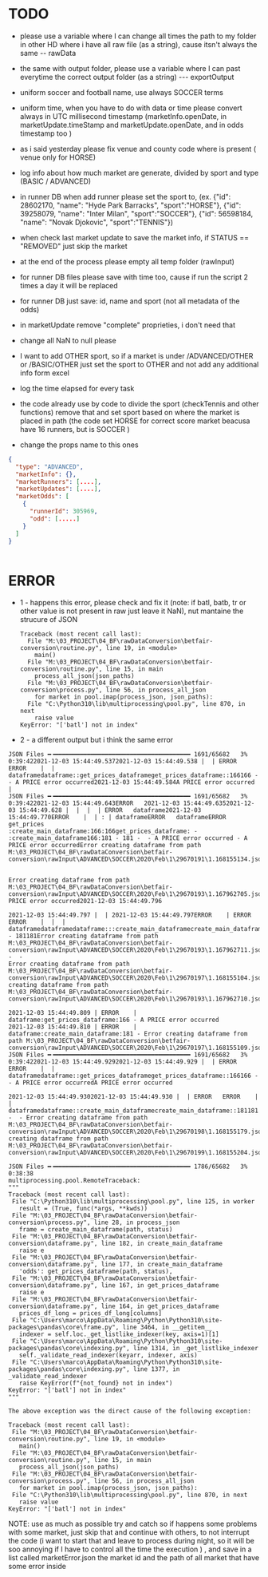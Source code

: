 # TODO
* please use a variable where I can change all times the path to my folder in other HD where i have all raw file (as a string), cause itsn't always the same -- rawData
* the same with output folder, please use a variable where I can past everytime the correct output folder (as a string) --- exportOutput
* uniform soccer and football name, use always SOCCER terms
* uniform time, when you have to do with data or time please convert always in UTC millisecond timestamp (marketInfo.openDate, in marketUpdate.timeStamp and marketUpdate.openDate, and in odds timestamp too  )
* as i said yesterday please fix venue and county code where is present ( venue only for HORSE)
* log info about how much market are generate, divided by sport and type (BASIC / ADVANCED)
* in runner DB when add runner please set the sport to, (ex. {"id": 28602170, "name": "Hyde Park Barracks", "sport":"HORSE"}, {"id": 39258079, "name": "Inter Milan", "sport":"SOCCER"}, {"id": 56598184, "name": "Novak Djokovic", "sport":"TENNIS"})
* when check last market update to save the market info, if STATUS == "REMOVED" just skip the market
* at the end of the process please empty all temp folder (rawInput)
* for runner DB files please save with time too, cause if run the script 2 times a day it will be replaced
* for runner DB just save: id, name and sport (not all metadata of the odds)
* in marketUpdate remove "complete" proprieties, i don't need that
* change all NaN to null please
* I want to add OTHER sport, so if a market is under /ADVANCED/OTHER or /BASIC/OTHER  just set the sport to OTHER and not add any additional info form excel 
* log the time elapsed for every task
* the code already use by code to divide the sport (checkTennis and other functions) remove that and set sport based on where the market is placed in path (the code set HORSE for correct score market beacusa have 16 runners, but is SOCCER )

* change the props name to this ones
```json
{
  "type": "ADVANCED",
  "marketInfo": {},
  "marketRunners": [....],
  "marketUpdates": [....],
  "marketOdds": [
    {
      "runnerId": 305969,
      "odd": [.....]
    }
  ]
}
       
```

# ERROR
* 1 - happens this error, please check and fix it (note: if batl, batb, tr or other value is not present in raw just leave it NaN), nut mantaine the strucure of JSON
  ```
  Traceback (most recent call last):
    File "M:\03_PROJECT\04_BF\rawDataConversion\betfair-conversion\routine.py", line 19, in <module>
      main()
    File "M:\03_PROJECT\04_BF\rawDataConversion\betfair-conversion\routine.py", line 15, in main
      process_all_json(json_paths)
    File "M:\03_PROJECT\04_BF\rawDataConversion\betfair-conversion\process.py", line 56, in process_all_json
      for market in pool.imap(process_json, json_paths):
    File "C:\Python310\lib\multiprocessing\pool.py", line 870, in next
      raise value
  KeyError: "['batl'] not in index"
    ```
  
* 2 - a different output but i think the same error
 ```
 JSON Files ━╺━━━━━━━━━━━━━━━━━━━━━━━━━━━━━━━━━━━━━━ 1691/65682   3% 0:39:422021-12-03 15:44:49.5372021-12-03 15:44:49.538 |  | ERROR   ERROR    |  | dataframedataframe::get_prices_dataframeget_prices_dataframe::166166 -  - A PRICE error occurred2021-12-03 15:44:49.584A PRICE error occurred
 | 
JSON Files ━╺━━━━━━━━━━━━━━━━━━━━━━━━━━━━━━━━━━━━━━ 1691/65682   3% 0:39:422021-12-03 15:44:49.643ERROR   2021-12-03 15:44:49.6352021-12-03 15:44:49.628 |  |  |  | ERROR   dataframe2021-12-03 15:44:49.770ERROR    |  | : | dataframeERROR   dataframeERROR   get_prices
:create_main_dataframe:166:166get_prices_dataframe: - :create_main_dataframe166:181 - 181 -  - A PRICE error occurred - A PRICE error occurredError creating dataframe from path M:\03_PROJECT\04_BF\rawDataConversion\betfair-conversion\rawInput\ADVANCED\SOCCER\2020\Feb\1\29670191\1.168155134.json


Error creating dataframe from path M:\03_PROJECT\04_BF\rawDataConversion\betfair-conversion\rawInput\ADVANCED\SOCCER\2020\Feb\1\29670193\1.167962705.jsonA PRICE error occurred2021-12-03 15:44:49.796

2021-12-03 15:44:49.797 |  | 2021-12-03 15:44:49.797ERROR    | ERROR   ERROR    |  |  | dataframedataframedataframe:::create_main_dataframecreate_main_dataframecreate_main_dataframe::181: - 181181Error creating dataframe from path M:\03_PROJECT\04_BF\rawDataConversion\betfair-conversion\rawInput\ADVANCED\SOCCER\2020\Feb\1\29670193\1.167962711.json -  -
Error creating dataframe from path M:\03_PROJECT\04_BF\rawDataConversion\betfair-conversion\rawInput\ADVANCED\SOCCER\2020\Feb\1\29670197\1.168155104.jsonError creating dataframe from path M:\03_PROJECT\04_BF\rawDataConversion\betfair-conversion\rawInput\ADVANCED\SOCCER\2020\Feb\1\29670193\1.167962710.json

2021-12-03 15:44:49.809 | ERROR    | dataframe:get_prices_dataframe:166 - A PRICE error occurred
2021-12-03 15:44:49.810 | ERROR    | dataframe:create_main_dataframe:181 - Error creating dataframe from path M:\03_PROJECT\04_BF\rawDataConversion\betfair-conversion\rawInput\ADVANCED\SOCCER\2020\Feb\1\29670197\1.168155109.json
JSON Files ━╺━━━━━━━━━━━━━━━━━━━━━━━━━━━━━━━━━━━━━━ 1691/65682   3% 0:39:422021-12-03 15:44:49.9292021-12-03 15:44:49.929 |  | ERROR   ERROR    |  | dataframedataframe::get_prices_dataframeget_prices_dataframe::166166 -  - A PRICE error occurredA PRICE error occurred

2021-12-03 15:44:49.9302021-12-03 15:44:49.930 |  | ERROR   ERROR    |  | dataframedataframe::create_main_dataframecreate_main_dataframe::181181 -  - Error creating dataframe from path M:\03_PROJECT\04_BF\rawDataConversion\betfair-conversion\rawInput\ADVANCED\SOCCER\2020\Feb\1\29670198\1.168155179.jsonError creating dataframe from path M:\03_PROJECT\04_BF\rawDataConversion\betfair-conversion\rawInput\ADVANCED\SOCCER\2020\Feb\1\29670199\1.168155204.json

JSON Files ━╺━━━━━━━━━━━━━━━━━━━━━━━━━━━━━━━━━━━━━━ 1786/65682   3% 0:38:38
multiprocessing.pool.RemoteTraceback:
"""
Traceback (most recent call last):
  File "C:\Python310\lib\multiprocessing\pool.py", line 125, in worker
    result = (True, func(*args, **kwds))
  File "M:\03_PROJECT\04_BF\rawDataConversion\betfair-conversion\process.py", line 28, in process_json
    frame = create_main_dataframe(path, status)
  File "M:\03_PROJECT\04_BF\rawDataConversion\betfair-conversion\dataframe.py", line 182, in create_main_dataframe
    raise e
  File "M:\03_PROJECT\04_BF\rawDataConversion\betfair-conversion\dataframe.py", line 177, in create_main_dataframe
    'odds': get_prices_dataframe(path, status),
  File "M:\03_PROJECT\04_BF\rawDataConversion\betfair-conversion\dataframe.py", line 167, in get_prices_dataframe
    raise e
  File "M:\03_PROJECT\04_BF\rawDataConversion\betfair-conversion\dataframe.py", line 164, in get_prices_dataframe
    prices_df_long = prices_df_long[columns]
  File "C:\Users\marco\AppData\Roaming\Python\Python310\site-packages\pandas\core\frame.py", line 3464, in __getitem__
    indexer = self.loc._get_listlike_indexer(key, axis=1)[1]
  File "C:\Users\marco\AppData\Roaming\Python\Python310\site-packages\pandas\core\indexing.py", line 1314, in _get_listlike_indexer
    self._validate_read_indexer(keyarr, indexer, axis)
  File "C:\Users\marco\AppData\Roaming\Python\Python310\site-packages\pandas\core\indexing.py", line 1377, in _validate_read_indexer
    raise KeyError(f"{not_found} not in index")
KeyError: "['batl'] not in index"
"""

The above exception was the direct cause of the following exception:

Traceback (most recent call last):
  File "M:\03_PROJECT\04_BF\rawDataConversion\betfair-conversion\routine.py", line 19, in <module>
    main()
  File "M:\03_PROJECT\04_BF\rawDataConversion\betfair-conversion\routine.py", line 15, in main
    process_all_json(json_paths)
  File "M:\03_PROJECT\04_BF\rawDataConversion\betfair-conversion\process.py", line 56, in process_all_json
    for market in pool.imap(process_json, json_paths):
  File "C:\Python310\lib\multiprocessing\pool.py", line 870, in next
    raise value
KeyError: "['batl'] not in index"

  ```
NOTE: use as much as possible try and catch so if happens some problems with some market, just skip that and continue with others, to not interrupt the code (i want to start that and leave to process during night, so it will be soo annoying if I have to control all the time the execution  ) , and save in a list called marketError.json the market id and the path of all market that have some error inside
